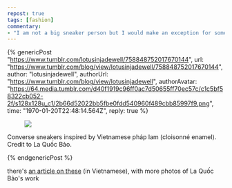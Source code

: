 ```yaml
---
repost: true
tags: [fashion]
commentary:
- "I am not a big sneaker person but I would make an exception for something this cool"
---
```


{% genericPost "https://www.tumblr.com/lotusinjadewell/758848752017670144",
    url: "https://www.tumblr.com/blog/view/lotusinjadewell/758848752017670144",
    author: "lotusinjadewell",
    authorUrl: "https://www.tumblr.com/blog/view/lotusinjadewell",
    authorAvatar: "https://64.media.tumblr.com/d40f1919c96ff0ac7d50655ff70ec57c/c1c5bf58322cb052-2f/s128x128u_c1/2b66d52022bb5fbe0fdd540960f489cbb85997f9.png",
    time: "1970-01-20T22:48:14.564Z",
    reply: true %}
  <figure class="npf-block-image">
    <img
      srcset="
        https://64.media.tumblr.com/b18f484dd372c926136eb999c0b8cc90/20546051d69ac79d-bc/s2048x3072/b26f6cad6dc454f6ad7d2d1c0ea3c01ecee5b28a.jpg 1x,
        https://64.media.tumblr.com/b18f484dd372c926136eb999c0b8cc90/20546051d69ac79d-bc/s1280x1920/9583acb9853093af501d3a926634d67f8027d9f4.jpg 0.849933598937583x,
        https://64.media.tumblr.com/b18f484dd372c926136eb999c0b8cc90/20546051d69ac79d-bc/s640x960/fc6df3be5ede4c5dd1c4ca6e278af43e4f55aa12.jpg   0.4249667994687915x,
        https://64.media.tumblr.com/b18f484dd372c926136eb999c0b8cc90/20546051d69ac79d-bc/s540x810/52322dfd0f1a7ef6bbdd4a5f2aef3ed92d051642.jpg   0.35856573705179284x,
        https://64.media.tumblr.com/b18f484dd372c926136eb999c0b8cc90/20546051d69ac79d-bc/s500x750/9dd70e8193684571ff426b9e3ef4454437e4d696.jpg   0.33200531208499334x,
        https://64.media.tumblr.com/b18f484dd372c926136eb999c0b8cc90/20546051d69ac79d-bc/s400x600/0db2c951e3472dfbca93c0c639143bda4101e664.jpg   0.2656042496679947x,
        https://64.media.tumblr.com/b18f484dd372c926136eb999c0b8cc90/20546051d69ac79d-bc/s250x400/ea18628dc9028316e21890e874bb81086ac07598.jpg   0.16600265604249667x,
        https://64.media.tumblr.com/b18f484dd372c926136eb999c0b8cc90/20546051d69ac79d-bc/s100x200/6c686e522d1ed24526e91e371f9123bff268581d.jpg   0.06640106241699867x,
        https://64.media.tumblr.com/b18f484dd372c926136eb999c0b8cc90/20546051d69ac79d-bc/s75x75_c1/f307710fbe3415acb97c6237493fc771f8aea74e.jpg  0.049800796812749x
      "
      src="https://64.media.tumblr.com/b18f484dd372c926136eb999c0b8cc90/20546051d69ac79d-bc/s2048x3072/b26f6cad6dc454f6ad7d2d1c0ea3c01ecee5b28a.jpg"
    />
  </figure>
  <p>
    Converse sneakers inspired by Vietnamese pháp lam (cloisonné enamel). Credit
    to La Quốc Bảo.
  </p>
{% endgenericPost %}

there's [an article on these] (in Vietnamese), with more photos of La Quốc Bảo's
work

[an article on these]: https://www.elleman.vn/nhan-vat/phong-van-la-quoc-bao-elleman/

